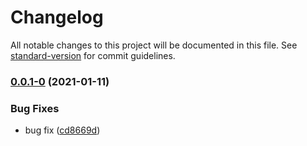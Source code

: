 # Changelog

All notable changes to this project will be documented in this file. See [standard-version](https://github.com/conventional-changelog/standard-version) for commit guidelines.

### [0.0.1-0](https://github.com/mohitp-cci/sementic-versioning-demo-2/compare/v1.1.0...v0.0.1-0) (2021-01-11)


### Bug Fixes

* bug fix ([cd8669d](https://github.com/mohitp-cci/sementic-versioning-demo-2/commit/cd8669d61264a94075e2dd2718e59629c7c8f212))
